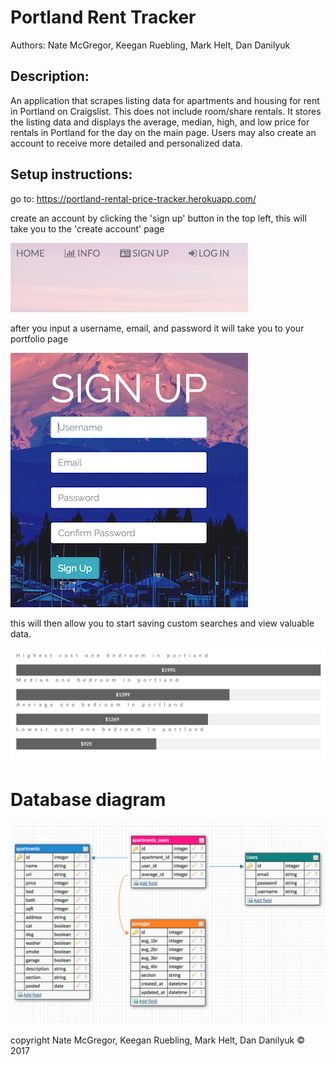 Portland Rent Tracker
=====================

Authors:
Nate McGregor, Keegan Ruebling, Mark Helt, Dan Danilyuk

Description:
------------
An application that scrapes listing data for apartments and housing for rent in Portland on Craigslist. This does not include room/share rentals. It stores the listing data and displays the average, median, high, and low price for rentals in Portland for the day on the main page. Users may also create an account to receive more detailed and personalized data.

Setup instructions:
-------------------
go to: https://portland-rental-price-tracker.herokuapp.com/

create an account by clicking the 'sign up' button in the top left, this will take you to the 'create account' page

![alt text](/public/img/signup2.png)

after you input a username, email, and password it will take you to your portfolio page

![alt text](/public/img/signup3.png)

this will then allow you to start saving custom searches and view valuable data.

![alt text](/public/img/screen.png)


Database diagram
================

![alt text](/public/img/rent-tracker-sql-diagram.png)

copyright Nate McGregor, Keegan Ruebling, Mark Helt, Dan Danilyuk © 2017
